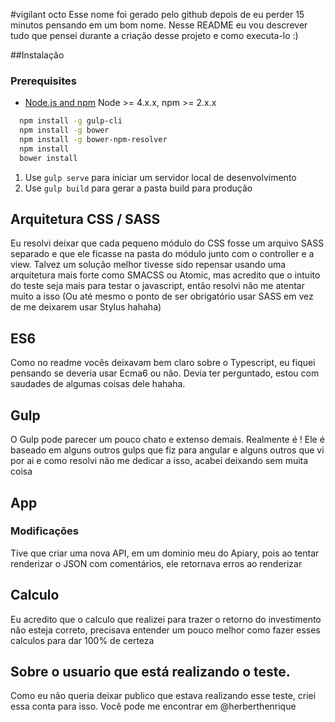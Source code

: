#vigilant octo
Esse nome foi gerado pelo github depois de eu perder 15 minutos pensando em um bom nome.
Nesse README eu vou descrever tudo que pensei durante a criação desse projeto e como executa-lo :)

##Instalação
### Prerequisites

- [Node.js and npm](nodejs.org) Node >= 4.x.x, npm >= 2.x.x

```sh
  npm install -g gulp-cli
  npm install -g bower
  npm install -g bower-npm-resolver
  npm install 
  bower install
```

1. Use `gulp serve` para iniciar um servidor local de desenvolvimento
2. Use `gulp build` para gerar a pasta build para produção



## Arquitetura CSS / SASS
Eu resolvi deixar que cada pequeno módulo do CSS fosse um arquivo SASS separado e que ele ficasse na pasta do módulo junto com o controller e a view.
Talvez um solução melhor tivesse sido repensar usando uma arquitetura mais forte como SMACSS ou Atomic, mas acredito que o intuito do teste seja mais para testar o javascript, então resolvi não me atentar muito a isso (Ou até mesmo o ponto de ser obrigatório usar SASS em vez de me deixarem usar Stylus hahaha)

## ES6
Como no readme vocês deixavam bem claro sobre o Typescript, eu fiquei pensando se deveria usar Ecma6 ou não.
Devia ter perguntado, estou com saudades de algumas coisas dele hahaha.

## Gulp
O Gulp pode parecer um pouco chato e extenso demais.
Realmente é !  Ele é baseado em alguns outros gulps que fiz para angular e alguns outros que vi por ai e como resolvi não me dedicar a isso, acabei deixando sem muita coisa


## App
### Modificações
Tive que criar uma nova API, em um dominio meu do Apiary, pois ao tentar renderizar o JSON com comentários, ele retornava erros ao renderizar

## Calculo
Eu acredito que o calculo que realizei para trazer o retorno do investimento não esteja correto, precisava entender um pouco melhor como fazer esses calculos para dar 100% de certeza

## Sobre o usuario que está realizando o teste.
Como eu não queria deixar publico que estava realizando esse teste, criei essa conta para isso.
Você pode me encontrar em @herberthenrique
